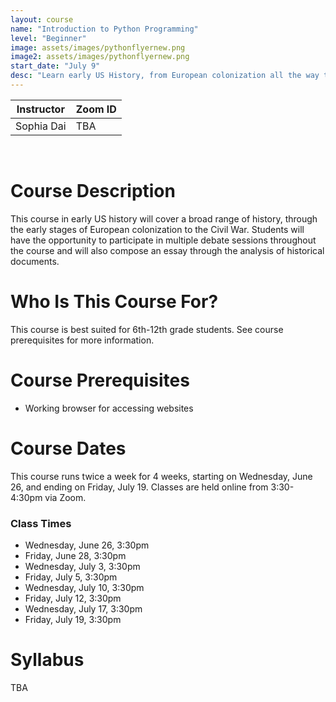 ```yaml
---
layout: course
name: "Introduction to Python Programming"
level: "Beginner"
image: assets/images/pythonflyernew.png
image2: assets/images/pythonflyernew.png
start_date: "July 9"
desc: "Learn early US History, from European colonization all the way to the Civil War!"
---
```

<link rel="stylesheet" href="assets/css/table.css">
<table class="styled-table">
    <thead>
        <tr>
            <th>Instructor</th>
            <th>Zoom ID</th>
        </tr>
    </thead>
    <tbody>
        <tr>
            <td>Sophia Dai</td>
            <td>TBA</td>
        </tr>
    </tbody>
</table>
<br/>

# Course Description

This course in early US history will cover a broad range of history, through the early stages of European colonization to the Civil War. Students will have the opportunity to participate in multiple debate sessions throughout the course and will also compose an essay through the analysis of historical documents.

# Who Is This Course For?

This course is best suited for 6th-12th grade students. See course prerequisites for more information.

# Course Prerequisites

- Working browser for accessing websites

# Course Dates

This course runs twice a week for 4 weeks, starting on Wednesday, June 26, and ending on Friday, July 19. Classes are held online from 3:30-4:30pm via Zoom.

### Class Times

- Wednesday, June 26, 3:30pm
- Friday, June 28, 3:30pm
- Wednesday, July 3, 3:30pm
- Friday, July 5, 3:30pm
- Wednesday, July 10, 3:30pm
- Friday, July 12, 3:30pm
- Wednesday, July 17, 3:30pm
- Friday, July 19, 3:30pm

# Syllabus

TBA